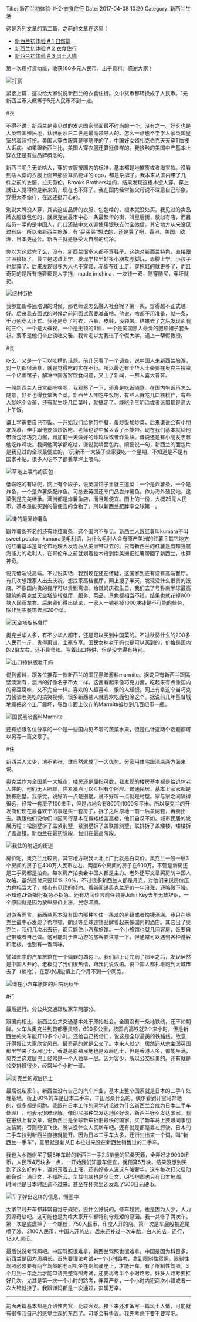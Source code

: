 Title: 新西兰初体验-#-2-衣食住行
Date: 2017-04-08 10:20
Category: 新西兰生活

这是系列文章的第二篇，之前的文章在这里：

- [新西兰初体验 # 1 自然篇](http://www.jianshu.com/p/751d731d357b)
- [新西兰初体验 # 2 衣食住行](http://www.jianshu.com/p/206b2e367de2)
- [新西兰初体验 # 3 风土人情]()

第一次用打赏功能，收获180多元人民币，出乎意料。感谢大家！

![打赏](http://upload-images.jianshu.io/upload_images/5539867-ee0daab0db1b2f51.png?imageMogr2/auto-orient/strip%7CimageView2/2/w/500)


紧接上篇，这次给大家说说新西兰的衣食住行。文中货币都转换成了人民币。1元新西兰币大概等于5元人民币不到一点。

#衣

不得不说，新西兰是我见过的发达国家里面最**不**时尚的一个，没有之一。好歹也是大英帝国殖民地，认伊丽莎白二世是最高领导人的。怎么一点也不学学人家英国皇室的着装打扮。美国人穿衣服算是够随便的了，中国好女婿扎克伯克天天穿T恤被人诟病。如果跟新西兰比，美国人穿衣服还算挺像样的。我接触的美国中产基本上穿衣还是有些品牌概念的。

新西兰呢？无论啥人，穿的衣服按国内的标准，基本都是地摊货或者淘宝款。没看到啥人穿的衣服上面带那些耳熟能详的logo，都是杂牌子。我本来从国内带了几件之前的衣服，拉夫劳伦，Brooks Brothers啥的，结果发现这根本没人穿，穿上就让人觉得你是新来的，现在也不穿了。我在国内经常被父母说不注意自己形象，穿得太不像样，在这还挺开心的。

别说大牌没人穿，其实这些品牌的衣服、包包啥的，根本就没处买。我见过的卖品牌衣服跟包包的，就奥克兰最市中心一条最繁华的街，叫皇后街，貌似有店，而且店员一半的是中国人，门口还贴中文欢迎使用银联支付宝微信。其它地方从来没见过有店。所以来新西兰旅游，有“买买买”想法的，还是算了吧，香港、美国、欧洲、日本更适合。新西兰就是感受大自然的纯净。

你以为这就完了么，没有。新西兰很多人都不穿鞋子。这绝对新西兰特色，直接跟非洲接轨了。最早是送谦上学，发现学校里好多小朋友赤脚玩，赤脚上学。小孩子也就算了。后来发现很多大人也不穿鞋，赤脚在街上走。穿拖鞋的就更多了，而且奇葩的是所有拖鞋都是人字拖，made in china，一块钱一双，随穿随买，穿坏就扔。

![纽村街拍](http://upload-images.jianshu.io/upload_images/5539867-07592e385a7083a2.png?imageMogr2/auto-orient/strip%7CimageView2/2/w/500)

我参加新移民培训的时候，那老师说怎么融入社会呢？第一条，穿得越不正式越好。后来我去面试的时候之前问面试官要准备啥。他说，啥都不用准备，就一条，千万别穿太正式。我还是穿了衬衣，西裤，皮鞋，没领带。结果去了之后发现面我的三个，一个是大裤衩，一个是无领的T恤，一个是美国黑人最爱的肥硕帽子套头衫。要不是他们举止谈吐文雅，我肯定以为我进了个假大学，遇上一帮假教授。

#食

吃么，又是一个可以吐槽的话题。前几天看了一个调查，说中国人来新西兰旅游，对一切都很满意，就是觉得吃的实在不行。所以最近有个华人土豪要在奥克兰投资一个亿盖馆子，解决中国游客饮食问题，又上了新闻，一群人喜大普奔。

一般新西兰人日常都吃啥呢，我观察了一下，还真是吃饭随意。在国内午饭再怎么随意，好歹也得食堂两个菜。新西兰人咋吃午饭呢，有些人就吃几口核桃仁，有些人就吃个香蕉，还有就生吃几口菜叶，就搞定了。能吃个三明治或者派那都是高大上午饭。

谦上学需要自己带饭。一开始我们给他带中餐，蛋炒饭加炒菜，后来谦说会有小朋友羡慕，伸手跟他要蛋炒饭吃。老师也说中餐太香了不能带。现在我们基本就给他带面包涂巧克力酱，再加前一天做好的炸鸡块或者炸鱼块。谦说还是有小朋友羡慕他吃炸鸡块。我问他同学都吃啥，谦说就啃面包片。顺便说一句，新西兰的面包片是我见过的全球最便宜的，1元新币一大袋子全家要吃一个星期，不知道是不是有国家补贴。很多人吃不了都丢草坪上喂鸟。

![草地上喂鸟的面包](http://upload-images.jianshu.io/upload_images/5539867-9edcf90a1822d076.png?imageMogr2/auto-orient/strip%7CimageView2/2/w/500)

低端吃的有啥呢，网上有个段子，说英国馆子里就三道菜：一个是炸薯条，一个是炸鱼，一个是炸薯条配炸鱼。习总去英国还专门品尝炸薯鱼。作为海外殖民地，这菜倒是完美继承。满街都是炸薯鱼店，而且超便宜。图上的一份，大概25元人民币。基本是能买到的最便宜的食物了。所以新西兰肥胖率全球第一。

![谦的最爱炸薯鱼](http://upload-images.jianshu.io/upload_images/5539867-7c593643e4547033.png?imageMogr2/auto-orient/strip%7CimageView2/2/w/400)

跟炸薯条齐名的还有炸红薯条，这个国内不多见。新西兰人跟红薯叫kumara不叫sweet potato，kumara是毛利语，为什么毛利人会有原产美洲的红薯？其它地方的红薯基本是哥伦布地理大发现后从美洲带过去的。只有新西兰的红薯是有超强航海能力的毛利人，在哥伦布之前就划着独木舟到南美洲把红薯带回了新西兰，也算神奇。

说完低端说高端。不过说实话，我到现在还在怀疑，这国家到底有没有高端餐厅。有几次想跟家人出去庆祝，想找家高档餐厅，网上搜了半天，发现没什么很贵的饭店。不像国内贵的餐厅可以贵到离谱。给谦妈庆祝生日，我们去了号称南半球最高建筑的奥克兰天空塔旋转餐厅，服务、菜品、景色都相当不错。结果也就花掉800块人民币左右。后来我们得出结论，一家人一顿花掉1000块钱是不可能的任务，除非到中餐馆去点20个菜。

![天空塔旋转餐厅](http://upload-images.jianshu.io/upload_images/5539867-199304c1fde5d3ab.png?imageMogr2/auto-orient/strip%7CimageView2/2/w/500)

奥克兰华人多，有不少华人超市，还是可以买到中国菜的。不过秋葵什么的200多人民币一斤，贵得离谱，土豪专享。国民女神老干妈也是可以买到的，价格是国内的2倍左右，还不算夸张。写着出口特供，但是没觉得有特别。

![出口特供版老干妈](http://upload-images.jianshu.io/upload_images/5539867-ba2bd10859f75627.png?imageMogr2/auto-orient/strip%7CimageView2/2/w/300)

说到酱料，跟各位推荐一款新西兰的国民黑暗酱料marmite。据说只有新西兰跟隔壁澳洲有，澳洲的好像名字不太一样。这酱看起来像巧克力酱，吃起来有点像国内的霉豆腐味，又不完全一样。喜欢的人超喜欢，恨的人超恨。网上有拿这个当巧克力酱骗老美吃的搞笑视频。很多新西兰人就喜欢吃面包涂这个。据说前几年基督城地震把这个工厂震坏，导致市面上仅存的Marmite被炒到几百纽币一瓶。

![国民黑暗酱料Marmite](http://upload-images.jianshu.io/upload_images/5539867-fc76bbad16237e99.png?imageMogr2/auto-orient/strip%7CimageView2/2/w/300)

还有想跟各位分享的一个是一些国内见不着的蔬菜水果，但是估计这两个话题都可以另写一篇文章了。

#住

新西兰人太少，地不紧张，住自然就成了一大优势。分家用住宅跟酒店两方面来说。

奥克兰作为全国第一大城市，楼房还是屈指可数，我发现的楼房基本都是给退休老人住的，他们无人照顾，住紧凑点可以互相有个照应。普通民居，基本上家家都是独栋别墅。我感觉，说好听一点是别墅，说不好听一点就是村屋。家与家之间隔得很远，经常一套房子100来平，但是占地会有800到1000多平米。所以奥克兰的开发商们现在最喜欢干的事是买一套房子，拆了之后原地一前一后盖两套，再卖出去。我跟他们说你们中国同行基本在拆矮楼盖高楼，他们自叹不如。城市民居的发展历程：松别墅拆了盖紧别墅，紧别墅拆了盖联排别墅，联排拆了盖矮楼，矮楼拆了盖高楼。新西兰在最初阶段，我们在最高阶段。

![我住的附近的街道](http://upload-images.jianshu.io/upload_images/5539867-c469bdbea43c5c3b.png?imageMogr2/auto-orient/strip%7CimageView2/2/w/500)

房价呢，奥克兰比较贵，其它地方跟我大北上广比就是白菜价。奥克兰一般一层3个房间的房子在400万人民币左右，两层6个房间的房子在600万。不管是新房还是二手房都是拍卖。每次房产拍卖会中国人都是主力。老外还写文章买房防中国人攻略。虽然首付只要10%-20%，不过很多新西兰人都是月光，对他们来说房价压力也相当大了，楼市有见顶的倾向。看新闻说奥克兰房价一年没涨，还略微下降。不知道ZF跟银行捉急不捉急。还有坊间传言前任领导John Key去年无故辞职，一个原因就是因为放纵房价上涨，民怨沸腾。

对游客而言，新西兰基本没有国内那种吃住一条龙的星级或者快捷酒店。我只在奥克兰最中心发现了希尔顿，朗廷等全球连锁品牌看起来像国内的酒店。其它出了奥克兰，我们几次出去玩，都只能住小汽车旅馆。一个小旅馆也就几间客房，饭要自己带或者自己做。这可能对于自助游的旅客要注意一下。但通常可以遇到各种游客和老板，也别有一番风味。

譬如图中的汽车旅馆在一个偏僻的湖边上。我们网上订完到了那里之后，发现居然是中国人开的。老板见了我们很热情，跟我们说汉语。说中国人都扎堆跑到大城市去了（躺枪），在那小湖边镇上几个月不到一个同胞。

![谦在小汽车旅馆的后院玩秋千](http://upload-images.jianshu.io/upload_images/5539867-b3cc9d9be9bebedd.png?imageMogr2/auto-orient/strip%7CimageView2/2/w/400)

#行

最后是行。分公共交通跟私家车两部分。

跟国内相比，新西兰公共交通基本处于原始社会。全国没有一条地铁线，还不如朝鲜。火车从奥克兰到首都惠灵顿，600多公里，按国内高铁就2个来小时，但是新西兰的火车能开10多个小时。还给自己找借口，说这是全球最美的铁路线，故意开得慢让大家欣赏风景。最奇葩的就是公交了。本来人就少，居然还从宗主国英国那里学来了双层巴士，香港是原殖民地也是双层巴士，但是香港人多，都能坐满，奥克兰这双层巴士经常是一个人独享一层。因为客少，所以公交挺贵的。还有就是公交排班很少，经常半个小时一班。

![奥克兰的双层巴士](http://upload-images.jianshu.io/upload_images/5539867-0e538d97a56dabb7.png?imageMogr2/auto-orient/strip%7CimageView2/2/w/500)

最后说私家车。新西兰没有自己的汽车产业，基本上整个国家就是日本的二手车处理基地。街上80%的车是日本二手车，丰田尼桑什么的。偶尔看到开宝马奔驰的，很多都是同胞。我跟在日本工作的同学讨论过为什么新西兰会成为日本二手车处理厂，他表示很难理解。像印尼那种欠发达地区好说，新西兰好歹发达国家。我在报纸上看文章，说新西兰是全球新车折旧最快的国家。买了新车马上要跟同事朋友装掰，否则贬值飞快。所以没什么人买新车吧。还有就是都是靠左行驶，日本的二手车拉到新西兰直接就能开。因为日本二手车太多，还衍生出来一个词，叫“新西兰一手车”，意思就是新从日本拉过来没在新西兰销售过的二手车。

我也入乡随俗买了辆8年车龄的新西兰一手2.5排量的尼桑天籁，全弄好才9000纽币，人民币4万块多一点，一开始我们知道车便宜，就预算5万块，结果没想到买到了这么好的车，谦妈开着去上班，还有好多人说这车略奢华。这车每次打火启动都会说一通日文，不知所云。车载电脑也是全日文，GPS地图也只有日本地图，时间也是日本时区调不过来。甚至在杯架里还发现了500日元硬币。

![车子弹出这样的信息，懵圈中](http://upload-images.jianshu.io/upload_images/5539867-bbfb6c3b5aad82a6.png?imageMogr2/auto-orient/strip%7CimageView2/2/w/400)

大家平时开车都非常自觉守规矩，没什么好说的。修车超贵，也是因为人少，人力资源奇缺吧。这可能也是为啥大家开车都特别守规矩的原因。我一共修了两次车。第一次是底盘掉了一个螺丝，750人民币，印度人开的店。第一次是车屁股被追尾喷了漆，2100人民币，中国人开的店。后来还补过一次车胎，白人的店，还行，180人民币。

最后说说考驾照吧。中国驾照很难拿，新西兰驾照也很难拿。中国是因为科目多，新西兰是因为周期长。首先要理论考试+一个小时路考，拿到限制性驾照。限制性驾照必须要有两年驾龄的老司机坐在副驾驶座上，才能开车。有了限制性驾照，3个月到一年之后才能申请完整驾照考试，还要再考半个小时路考。好多人路考要挂好几次，尤其是第一次一个小时的路考，非常严格，一个小时内犯两次小错或者一次大错就挂了。我跟谦妈都是一次通过，实属万幸。

--------

前面两篇基本都是介绍性内容，比较客观。接下来还准备写一篇风土人情，可能就有很多我自己的感觉主观的东西了。可能会有争议。我先考虑下要不要写吧。
